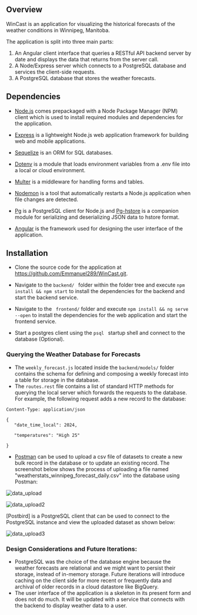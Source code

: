 ## Overview
WinCast is an application for visualizing the historical forecasts of the weather conditions in Winnipeg, Manitoba.

The application is split into three main parts:
1. An Angular client interface that queries a RESTful API backend server by date and displays the data that returns from the server call.
2. A Node/Express server which connects to a PostgreSQL database and services the client-side requests.
3. A PostgreSQL database that stores the weather forecasts.


## Dependencies

- [Node.js](https://nodejs.org/en) comes prepackaged with a Node Package Manager (NPM) client which is used to install required modules and    dependencies for the application.

- [Express](https://npmjs.com/package/express) is a lightweight Node.js web application framework for building web and mobile applications.

- [Sequelize](https://sequelize.org/) is an ORM for SQL databases.

- [Dotenv](https://npmjs.com/package/dotenv) is a module that loads environment variables from a .env file into a local or cloud environment.

- [Multer](https://npmjs.com/search?q=multer) is a middleware for handling forms and tables.

- [Nodemon](https://npmjs.com/package/nodemon) is a tool that automatically restarts a Node.js application when file changes are detected.

- [Pg](https://npmjs.com/package/pg) is a PostgreSQL client for Node.js and [Pg-hstore](https://www.npmjs.com/package/pg-hstore) is a companion module for serializing and deserializing JSON data to hstore format.

- [Angular](https://angular.io) is the framework used for designing the user interface of the application.

## Installation

- Clone the source code for the application at https://github.com/Emmanuel289/WinCast.git.

- Navigate to the ```backend/ ``` folder within the folder tree and execute ``` npm install && npm start ``` to install the dependencies for the backend and start the backend service.

- Navigate to the ``` frontend/``` folder and execute ``` npm install && ng serve --open ``` to install the dependencies for the web application and start the frontend service.

- Start a postgres client using the ```psql ``` startup shell and connect to the database (Optional). 


### Querying the Weather Database for Forecasts
 - The `weekly_forecast.js` located inside the `backend/models/` folder contains the schema for defining and composing a weekly forecast into a table for storage in the database. 
 - The `routes.rest` file contains a list of standard HTTP methods for querying the local server which forwards the requests to the database. For example, the following request adds a new record to the database:
 
 ``` POST http://localhost:8000/api/v0/forecasts 
Content-Type: application/json

{
    "date_time_local": 2024,

    "temperatures": "High 25"

}
```

 - [Postman](https://www.postman.com/downloads/) can be used to upload a csv file of datasets to create a new bulk record in the database or to update an existing record. The screenshot below shows the process of uploading a file named "weatherstats_winnipeg_forecast_daily.csv" into the database using Postman:

![data_upload](https://user-images.githubusercontent.com/6232188/123557937-97ac2780-d78b-11eb-92fc-9d1c1b6bd213.PNG)

![data_upload2](https://user-images.githubusercontent.com/6232188/123557939-9d097200-d78b-11eb-890d-8c341e0897db.PNG)

[Postbird] is a PostgreSQL client that can be used to connect to the PostgreSQL instance and view the uploaded dataset as shown below: 

![data_upload3](https://user-images.githubusercontent.com/6232188/123557967-ba3e4080-d78b-11eb-8e7f-299c072b18a9.PNG)

### Design Considerations and Future Iterations:

- PostgreSQL was the choice of the database engine because the weather forecasts are relational and we might want to persist their storage, instead of in-memory storage. Future iterations will introduce caching on the client side for more recent or frequently data and archival of older records in a cloud datastore like BigQuery. 
- The user interface of the application is a skeleton in its present form and does not do much. It will be updated with a service that connects with the backend to display weather data to a user.
